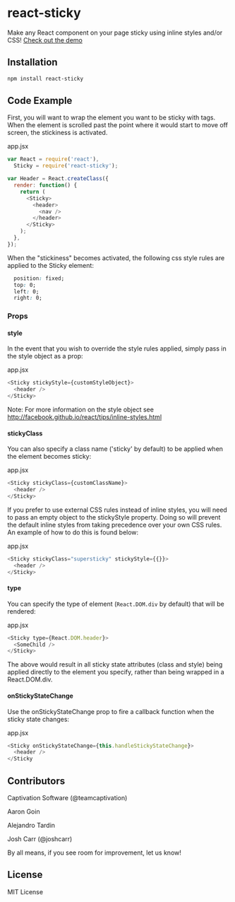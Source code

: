 react-sticky
============

Make any React component on your page sticky using inline styles and/or CSS!
[Check out the demo](https://captivationsoftware.github.io/react-sticky)

## Installation
```sh
npm install react-sticky
```

## Code Example

First, you will want to wrap the element you want to be sticky with <Sticky></Sticky> tags. When the element is scrolled past the point where it would start to move off screen, the stickiness is activated.

app.jsx
```js
var React = require('react'),
  Sticky = require('react-sticky');

var Header = React.createClass({
  render: function() {
    return (
      <Sticky>
        <header>
          <nav />
        </header>
      </Sticky>
    );
  },
});

```

When the "stickiness" becomes activated, the following css style rules are applied to the Sticky element:

```css
  position: fixed;
  top: 0;
  left: 0;
  right: 0;
```

### Props

#### style
In the event that you wish to override the style rules applied, simply pass in the style object as a prop:

app.jsx
```js
<Sticky stickyStyle={customStyleObject}>
  <header />
</Sticky>
```

Note:
For more information on the style object see <http://facebook.github.io/react/tips/inline-styles.html>

#### stickyClass
You can also specify a class name ('sticky' by default) to be applied when the element becomes sticky:

app.jsx
```js
<Sticky stickyClass={customClassName}>
  <header />
</Sticky>
```

If you prefer to use external CSS rules instead of inline styles, you will need to pass an empty object to the stickyStyle property. Doing so will prevent the default inline styles from taking precedence over your own CSS rules. An example of how to do this is found below:

app.jsx
```js
<Sticky stickyClass="supersticky" stickyStyle={{}}>
  <header />
</Sticky>
```

#### type
You can specify the type of element (`React.DOM.div` by default) that will be rendered:

app.jsx
```js
<Sticky type={React.DOM.header}>
  <SomeChild />
</Sticky>
```

The above would result in all sticky state attributes (class and style) being applied directly to the element you specify, rather than being wrapped in a React.DOM.div.

#### onStickyStateChange

Use the onStickyStateChange prop to fire a callback function when the sticky state changes:

app.jsx
```js
<Sticky onStickyStateChange={this.handleStickyStateChange}>
  <header />
</Sticky
```

## Contributors

Captivation Software (@teamcaptivation)

Aaron Goin

Alejandro Tardin

Josh Carr (@joshcarr)

By all means, if you see room for improvement, let us know!



## License

MIT License
